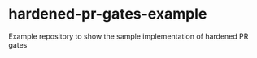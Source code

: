 # hardened-pr-gates-example
Example repository to show the sample implementation of hardened PR gates
